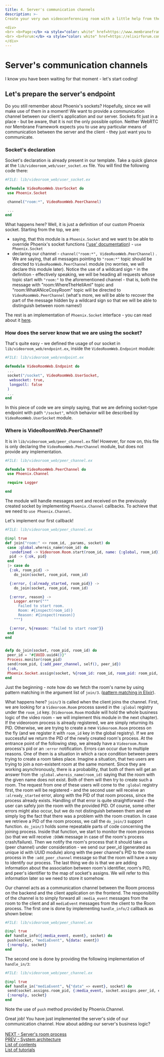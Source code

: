 ```yaml
---
title: 4. Server's communication channels
description: >-
Create your very own videoconferencing room with a little help from the Membrane Framework!

<div>
<br> <b>Page:</b> <a style="color: white" href=https://www.membraneframework.org/>Membrane Framework</a>
<br> <b>Forum:</b> <a style="color: white" href=https://elixirforum.com/c/elixir-framework-forums/membrane-forum/104/>Membrane Forum</a>
</div>
---
```


# Server's communication channels

I know you have been waiting for that moment - let's start coding!

## Let's prepare the server's endpoint

Do you still remember about Phoenix's sockets? Hopefully, since we will make use of them in a moment! We want to provide a communication channel between our client's application and our server.
Sockets fit just in a place - but be aware, that it is not the only possible option. Neither WebRTC nor Membrane Framework expects you to use any particular means of communication between
the server and the client - they just want you to communicate.

### Socket's declaration

Socket's declaration is already present in our template. Take a quick glance at the `lib/videoroom_web/user_socket.ex` file.
You will find the following code there:

```elixir
#FILE: lib/videoroom_web/user_socket.ex

defmodule VideoRoomWeb.UserSocket do
 use Phoenix.Socket

 channel("room:*", VideoRoomWeb.PeerChannel)

 ...
end
```

What happens here? Well, it is just a definition of our custom Phoenix socket. Starting from the top, we are:

- saying, that this module is a `Phoenix.Socket` and we want to be able to override Phoenix's socket functions (['use' documentation](https://elixir-lang.org/getting-started/alias-require-and-import.html#use)) - `use Phoenix.Socket`
- declaring our channel - `channel("room:*", VideoRoomWeb.PeerChannel)` . We are saying, that all messages pointing to `"room:*"` topic should be directed to `VideoRoomWeb.PeerChannel` module (no worries, we will declare this module later). Notice the use of a wildcard sign `*` in the definition - effectively speaking, we will be heading all requests whose topic start with `"room:"` to the aforementioned channel - that is, both the message with "room:WhereTheHellAmI" topic and "room:WhatANiceCosyRoom" topic will be directed to `VideoRoomWeb.PeerChannel` (what's more, we will be able to recover the part of the message hidden by a wildcard sign so that we will be able to distinguish between room names!)

The rest is an implementation of `Phoenix.Socket` interface - you can read about it [here](https://hexdocs.pm/phoenix/Phoenix.Socket.html#callbacks).

### How does the server know that we are using the socket?

That's quite easy - we defined the usage of our socket in `lib/videoroom_web/endpoint.ex`, inside the `VideoRoomWeb.Endpoint` module:

```elixir
#FILE: lib/videoroom_web/endpoint.ex

defmodule VideoRoomWeb.Endpoint do
 ...
 socket("/socket", VideoRoomWeb.UserSocket,
  websocket: true,
  longpoll: false
 )
 ...
end
```

In this piece of code we are simply saying, that we are defining socket-type endpoint with path `"/socket"`, which behavior will be described by
`VideoRoomWeb.UserSocket` module.

### Where is VideoRoomWeb.PeerChannel?

It is in `lib/videoroom_web/peer_channel.ex` file! However, for now on, this file is only declaring the `VideoRoomWeb.PeerChannel` module, but does not provide any implementation.

```elixir
#FILE: lib/videoroom_web/peer_channel.ex

defmodule VideoRoomWeb.PeerChannel do
 use Phoenix.Channel

 require Logger

end
```

The module will handle messages sent and received on the previously created socket by implementing `Phoenix.Channel` callbacks. To achieve that we need to `use Phoenix.Channel`.

Let's implement our first callback!

```elixir
#FILE: lib/videoroom_web/peer_channel.ex

@impl true
def join("room:" <> room_id, _params, socket) do
 case :global.whereis_name(room_id) do
  :undefined -> Videoroom.Room.start(room_id, name: {:global, room_id})
  pid -> {:ok, pid}
 end
 |> case do
  {:ok, room_pid} ->
    do_join(socket, room_pid, room_id)

  {:error, {:already_started, room_pid}} ->
    do_join(socket, room_pid, room_id)

  {:error, reason} ->
    Logger.error("""
      Failed to start room.
      Room: #{inspect(room_id)}
      Reason: #{inspect(reason)}
    """)

  {:error, %{reason: "failed to start room"}}
 end
end


defp do_join(socket, room_pid, room_id) do
 peer_id = "#{UUID.uuid4()}"
 Process.monitor(room_pid)
 send(room_pid, {:add_peer_channel, self(), peer_id})
 {:ok,
 Phoenix.Socket.assign(socket, %{room_id: room_id, room_pid: room_pid, peer_id: peer_id})}
end
```

Just the beginning - note how do we fetch the room's name by using pattern matching in the argument list of `join/3`. ([pattern matching in Elixir](https://elixir-lang.org/getting-started/pattern-matching.html#pattern-matching)). <br>

What happens here?
`join/3` is called when the client joins the channel. First, we are looking for a `Videoroom.Room` process saved in the `:global` registry under the `room_id` key.
(`Videoroom.Room` module will hold the whole business logic of the video room - we will implement this module in the next chapter).
If the videoroom process is already registered, we are simply returning its PID. Otherwise, we are trying to create
a new `Videoroom.Room` process on the fly (and we register it with `room_id` key in the global registry).
If we are successful we return the PID of the newly created room's process.
At the entrance point of the following step, we already have a `Videoroom.Room` process's pid or an `:error` notification.
Errors can occur due to multiple reasons. One of them is a situation in which a race condition between peers trying to create a room takes place.
Imagine a situation, that two users are trying to join a non-existent room at the same moment. Since they are working asynchronously, there is a probability, that both of them will
get an answer from the `:global.whereis_name(room_id)` saying that the room with the given name does not exist. Both of them will then try to create such a room. The request from one of these users will come to the `:global` registry first, the room will be
registered - and the second user will receive an `:already_started` error, along with the PID of that room process, since the process already exists. Handling of that error is quite straightforward - the user can safely join the room with the provided PID.
Of course, some other errors might also occur, but we do not distinguish between them and we simply log the fact that there was a problem with the room creation.
In case we retrieve a PID of the room process, we call the `do_join/3` support function.
`do_join/3` holds some repeatable parts of code concerning the joining process.
Inside that function, we start to monitor the room process (so that we will receive `:DOWN` message in case of the room's process crash/failure). Then we notify the room's process that
it should take us (peer channel) under consideration - we send our peer_id (generated as unique id with UUID module) along with the peer channel's PID to
the room process in the `:add_peer_channel` message so that the room will have a way to identify our process. The last thing we do is that we are adding information about the association between
room's identifier, room's PID, and peer's identifier to the map of socket's assigns. We will refer to this information later so we need to store it somehow.

Our channel acts as a communication channel between the Room process on the backend and the client application on the frontend. The responsibility of the channel is to simply forward all `:media_event` messages from the room to the client and all `mediaEvent` messages from the client to the Room process.
The first one is done by implementing `handle_info/2` callback as shown below:

```elixir
#FILE: lib/videoroom_web/peer_channel.ex

@impl true
def handle_info({:media_event, event}, socket) do
 push(socket, "mediaEvent", %{data: event})
 {:noreply, socket}
end
```

The second one is done by providing the following implementation of `handle_in/3`:

```elixir
#FILE: lib/videoroom_web/peer_channel.ex

@impl true
def handle_in("mediaEvent", %{"data" => event}, socket) do
 send(socket.assigns.room_pid, {:media_event, socket.assigns.peer_id, event})
 {:noreply, socket}
end
```

Note the use of `push` method provided by Phoenix.Channel.

Great job! You have just implemented the server's side of our communication channel. How about adding our server's business logic?
<br><br>
[NEXT - Server's room process](5_ImplementingServerRoom.md)<br>
[PREV - System architecture](3_SystemArchitecture.md)<br>
[List of contents](index.md)<br>
[List of tutorials](../../index.md)
